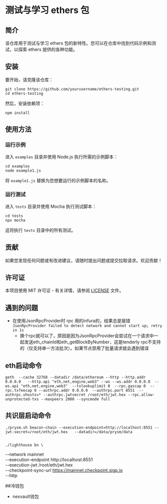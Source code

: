 # 测试与学习 ethers 包

## 简介

该仓库用于测试与学习 ethers 包的新特性。您可以在仓库中找到代码示例和测试，以探索 ethers 提供的各种功能。

## 安装

要开始，请克隆该仓库：

```
git clone https://github.com/yourusername/ethers-testing.git
cd ethers-testing
```

然后，安装依赖项：

```
npm install
```

## 使用方法

### 运行示例

进入 `examples` 目录并使用 Node.js 执行所需的示例脚本：

```
cd examples
node example1.js
```

将 `example1.js` 替换为您想要运行的示例脚本的名称。

### 运行测试

进入 `tests` 目录并使用 Mocha 执行测试脚本：

```
cd tests
npx mocha
```

这将执行 `tests` 目录中的所有测试。

## 贡献

如果您发现任何问题或有改进建议，请随时提出问题或提交拉取请求。欢迎贡献！

## 许可证

本项目使用 MIT 许可证 - 有关详情，请参阅 [LICENSE](LICENSE) 文件。


## 遇到的问题

- 在使用JsonRpcProvider时 rpc 用的infura的，结果总是报错
    ```JsonRpcProvider failed to detect network and cannot start up; retry in 1s```
    -  换个rpc就可以了，原因是因为JsonRpcProvider会尝试在一个请求中一起发送eth_chainId和eth_getBlockByNumber，这是tenderly rpc不支持的（仅支持单一方法批次）。如果节点禁用了批量请求就会遇到错误



## eth启动命令
    geth  --cache 32768 --datadir /data/ethereum --http --http.addr 0.0.0.0   --http.api "eth,net,engine,web3" --ws --ws.addr 0.0.0.0  --ws.api "eth,net,engine,web3"  --txlookuplimit 0  --rpc.gascap 0  --rpc.txfeecap 0 --authrpc.addr 0.0.0.0  --authrpc.port 8551  --authrpc.vhosts=* --authrpc.jwtsecret /root/eth/jwt.hex --rpc.allow-unprotected-txs --maxpeers 2000 --syncmode full


## 共识层启动命令

    ./prysm.sh beacon-chain --execution-endpoint=http://localhost:8551 --jwt-secret=/root/eth/jwt.hex   --datadir=/data/prysm/data 


    ./lighthouse bn \
  --network mainnet \
  --execution-endpoint http://localhost:8551 \
  --execution-jwt /root/eth/jwt.hex \
  --checkpoint-sync-url https://mainnet.checkpoint.sigp.io \
  --http






##冷钱包


- nexvault钱包




